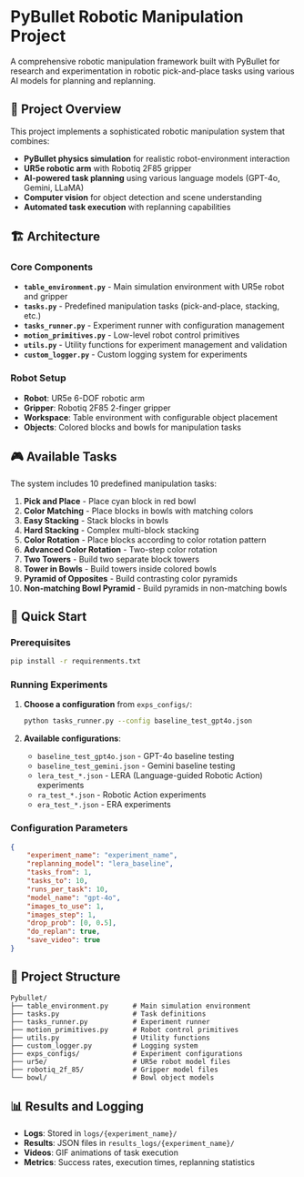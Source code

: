 # PyBullet Robotic Manipulation Project

A comprehensive robotic manipulation framework built with PyBullet for research and experimentation in robotic pick-and-place tasks using various AI models for planning and replanning.

## 🎯 Project Overview

This project implements a sophisticated robotic manipulation system that combines:
- **PyBullet physics simulation** for realistic robot-environment interaction
- **UR5e robotic arm** with Robotiq 2F85 gripper
- **AI-powered task planning** using various language models (GPT-4o, Gemini, LLaMA)
- **Computer vision** for object detection and scene understanding
- **Automated task execution** with replanning capabilities

## 🏗️ Architecture

### Core Components

- **`table_environment.py`** - Main simulation environment with UR5e robot and gripper
- **`tasks.py`** - Predefined manipulation tasks (pick-and-place, stacking, etc.)
- **`tasks_runner.py`** - Experiment runner with configuration management
- **`motion_primitives.py`** - Low-level robot control primitives
- **`utils.py`** - Utility functions for experiment management and validation
- **`custom_logger.py`** - Custom logging system for experiments

### Robot Setup

- **Robot**: UR5e 6-DOF robotic arm
- **Gripper**: Robotiq 2F85 2-finger gripper
- **Workspace**: Table environment with configurable object placement
- **Objects**: Colored blocks and bowls for manipulation tasks

## 🎮 Available Tasks

The system includes 10 predefined manipulation tasks:

1. **Pick and Place** - Place cyan block in red bowl
2. **Color Matching** - Place blocks in bowls with matching colors
3. **Easy Stacking** - Stack blocks in bowls
4. **Hard Stacking** - Complex multi-block stacking
5. **Color Rotation** - Place blocks according to color rotation pattern
6. **Advanced Color Rotation** - Two-step color rotation
7. **Two Towers** - Build two separate block towers
8. **Tower in Bowls** - Build towers inside colored bowls
9. **Pyramid of Opposites** - Build contrasting color pyramids
10. **Non-matching Bowl Pyramid** - Build pyramids in non-matching bowls

## 🚀 Quick Start

### Prerequisites

```bash
pip install -r requirenments.txt
```

### Running Experiments

1. **Choose a configuration** from `exps_configs/`:
   ```bash
   python tasks_runner.py --config baseline_test_gpt4o.json
   ```

2. **Available configurations**:
   - `baseline_test_gpt4o.json` - GPT-4o baseline testing
   - `baseline_test_gemini.json` - Gemini baseline testing
   - `lera_test_*.json` - LERA (Language-guided Robotic Action) experiments
   - `ra_test_*.json` - Robotic Action experiments
   - `era_test_*.json` - ERA experiments

### Configuration Parameters

```json
{
    "experiment_name": "experiment_name",
    "replanning_model": "lera_baseline",
    "tasks_from": 1,
    "tasks_to": 10,
    "runs_per_task": 10,
    "model_name": "gpt-4o",
    "images_to_use": 1,
    "images_step": 1,
    "drop_prob": [0, 0.5],
    "do_replan": true,
    "save_video": true
}
```

## 📁 Project Structure

```
Pybullet/
├── table_environment.py      # Main simulation environment
├── tasks.py                  # Task definitions
├── tasks_runner.py           # Experiment runner
├── motion_primitives.py      # Robot control primitives
├── utils.py                  # Utility functions
├── custom_logger.py          # Logging system
├── exps_configs/             # Experiment configurations
├── ur5e/                     # UR5e robot model files
├── robotiq_2f_85/            # Gripper model files
└── bowl/                     # Bowl object models
```

## 📊 Results and Logging

- **Logs**: Stored in `logs/{experiment_name}/`
- **Results**: JSON files in `results_logs/{experiment_name}/`
- **Videos**: GIF animations of task execution
- **Metrics**: Success rates, execution times, replanning statistics

